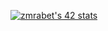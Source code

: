 [![zmrabet's 42 stats](https://badge.mediaplus.ma/greenbinary/zmrabet)](https://github.com/oakoudad/badge42)
